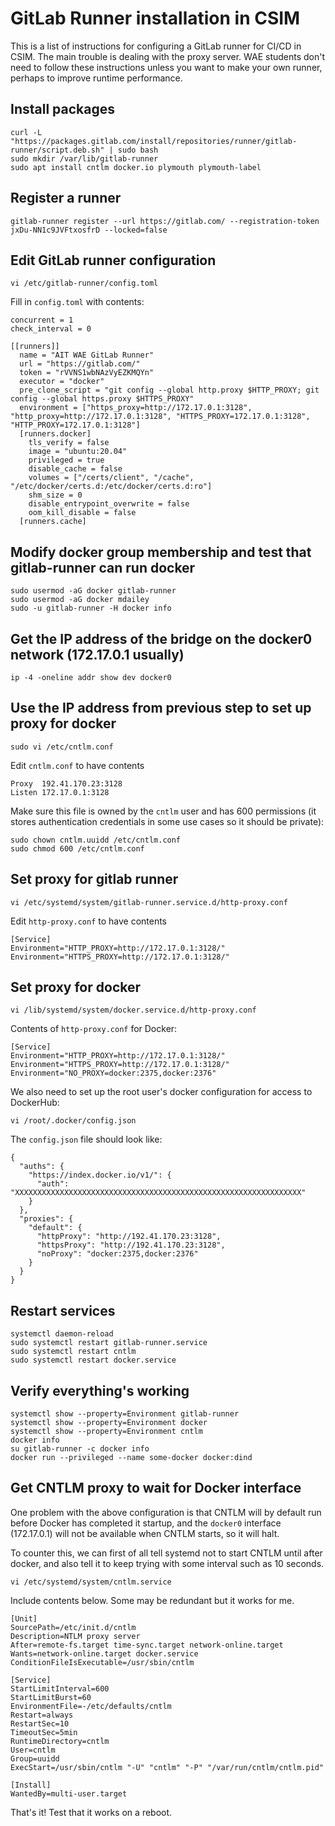 
# GitLab Runner installation in CSIM

This is a list of instructions for configuring a GitLab runner for CI/CD
in CSIM. The main trouble is dealing with the proxy server. WAE students
don't need to follow these instructions unless you want to make your own
runner, perhaps to improve runtime performance.

## Install packages

    curl -L "https://packages.gitlab.com/install/repositories/runner/gitlab-runner/script.deb.sh" | sudo bash
    sudo mkdir /var/lib/gitlab-runner
    sudo apt install cntlm docker.io plymouth plymouth-label

## Register a runner

    gitlab-runner register --url https://gitlab.com/ --registration-token jxDu-NN1c9JVFtxosfrD --locked=false

## Edit GitLab runner configuration

    vi /etc/gitlab-runner/config.toml 

Fill in `config.toml` with contents:

    concurrent = 1
    check_interval = 0

    [[runners]]
      name = "AIT WAE GitLab Runner"
      url = "https://gitlab.com/"
      token = "rVVNS1wbNAzVyEZKMQYn"
      executor = "docker"
      pre_clone_script = "git config --global http.proxy $HTTP_PROXY; git config --global https.proxy $HTTPS_PROXY"
      environment = ["https_proxy=http://172.17.0.1:3128", "http_proxy=http://172.17.0.1:3128", "HTTPS_PROXY=172.17.0.1:3128", "HTTP_PROXY=172.17.0.1:3128"]
      [runners.docker]
        tls_verify = false
        image = "ubuntu:20.04"
        privileged = true
        disable_cache = false
        volumes = ["/certs/client", "/cache", "/etc/docker/certs.d:/etc/docker/certs.d:ro"]
        shm_size = 0
        disable_entrypoint_overwrite = false
        oom_kill_disable = false
      [runners.cache]

## Modify docker group membership and test that gitlab-runner can run docker

    sudo usermod -aG docker gitlab-runner
    sudo usermod -aG docker mdailey
    sudo -u gitlab-runner -H docker info

## Get the IP address of the bridge on the docker0 network (172.17.0.1 usually)

    ip -4 -oneline addr show dev docker0

## Use the IP address from previous step to set up proxy for docker

    sudo vi /etc/cntlm.conf 

Edit `cntlm.conf` to have contents

    Proxy  192.41.170.23:3128
    Listen 172.17.0.1:3128

Make sure this file is owned by the `cntlm` user and has 600 permissions (it
stores authentication credentials in some use cases so it should be private):

    sudo chown cntlm.uuidd /etc/cntlm.conf
    sudo chmod 600 /etc/cntlm.conf

## Set proxy for gitlab runner

    vi /etc/systemd/system/gitlab-runner.service.d/http-proxy.conf

Edit `http-proxy.conf` to have contents

    [Service]
    Environment="HTTP_PROXY=http://172.17.0.1:3128/"
    Environment="HTTPS_PROXY=http://172.17.0.1:3128/"

## Set proxy for docker

    vi /lib/systemd/system/docker.service.d/http-proxy.conf

Contents of `http-proxy.conf` for Docker:

    [Service]
    Environment="HTTP_PROXY=http://172.17.0.1:3128/"
    Environment="HTTPS_PROXY=http://172.17.0.1:3128/"
    Environment="NO_PROXY=docker:2375,docker:2376"

We also need to set up the root user's docker configuration for
access to DockerHub:

    vi /root/.docker/config.json

The `config.json` file should look like:

    {
      "auths": {
        "https://index.docker.io/v1/": {
          "auth": "XXXXXXXXXXXXXXXXXXXXXXXXXXXXXXXXXXXXXXXXXXXXXXXXXXXXXXXXXXXXXXXX"
        }
      },
      "proxies": {
        "default": {
          "httpProxy": "http://192.41.170.23:3128",
          "httpsProxy": "http://192.41.170.23:3128",
          "noProxy": "docker:2375,docker:2376"
        }
      }
    }

## Restart services

    systemctl daemon-reload
    sudo systemctl restart gitlab-runner.service 
    sudo systemctl restart cntlm
    sudo systemctl restart docker.service

## Verify everything's working

    systemctl show --property=Environment gitlab-runner
    systemctl show --property=Environment docker
    systemctl show --property=Environment cntlm
    docker info
    su gitlab-runner -c docker info
    docker run --privileged --name some-docker docker:dind

## Get CNTLM proxy to wait for Docker interface

One problem with the above configuration is that CNTLM will by
default run before Docker has completed it startup, and the
`docker0` interface (172.17.0.1) will not be available when
CNTLM starts, so it will halt.

To counter this, we can first of all tell systemd not to start
CNTLM until after docker, and also tell it to keep trying with
some interval such as 10 seconds.

    vi /etc/systemd/system/cntlm.service

Include contents below. Some may be redundant but it works for me.

    [Unit]
    SourcePath=/etc/init.d/cntlm
    Description=NTLM proxy server
    After=remote-fs.target time-sync.target network-online.target
    Wants=network-online.target docker.service
    ConditionFileIsExecutable=/usr/sbin/cntlm

    [Service]
    StartLimitInterval=600
    StartLimitBurst=60
    EnvironmentFile=-/etc/defaults/cntlm
    Restart=always
    RestartSec=10
    TimeoutSec=5min
    RuntimeDirectory=cntlm
    User=cntlm
    Group=uuidd
    ExecStart=/usr/sbin/cntlm "-U" "cntlm" "-P" "/var/run/cntlm/cntlm.pid"

    [Install]
    WantedBy=multi-user.target

That's it! Test that it works on a reboot.
